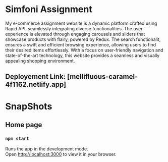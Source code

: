 # Simfoni Assignment
  My e-commerce assignment website is a dynamic platform crafted using Rapid API, seamlessly integrating diverse functionalities. The user experience is elevated through engaging carousels and sliders that showcase products with flairy, powered by Redux. The search functionalit, ensures a swift and efficient browsing experience, allowing users to find their desired items effortlessly. With a focus on user-friendly navigation and state-of-the-art technology, this website provides a seamless and visually appealing shopping environment.

## Deployement Link: [mellifluous-caramel-4f1162.netlify.app]

# SnapShots
## Home page


### `npm start`
Runs the app in the development mode.\
Open [http://localhost:3000](http://localhost:3000) to view it in your browser.

